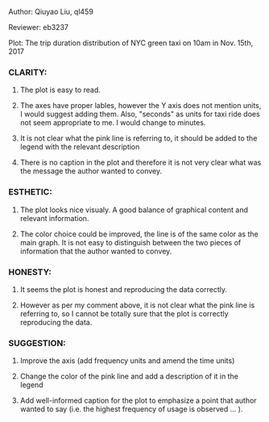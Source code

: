 Author: Qiuyao Liu, ql459

Reviewer: eb3237

Plot: The trip duration distribution of NYC green taxi on 10am in Nov. 15th, 2017

### CLARITY: 

1. The plot is easy to read.

2. The axes have proper lables, however the Y axis does not mention units, I would suggest adding them. 
Also, "seconds" as units for taxi ride does not seem appropriate to me. I would change to minutes.

3. It is not clear what the pink line is referring to, it should be added to the legend with the relevant description

4. There is no caption in the plot and therefore it is not very clear what was the message the author wanted to convey.


### ESTHETIC: 

1. The plot looks nice visualy. A good balance of graphical content and relevant information. 

2. The color choice could be improved, the line is of the same color as the main graph. 
It is not easy to distinguish between the two pieces of information that the author wanted to convey.


### HONESTY: 

1. It seems the plot is honest and reproducing the data correctly.

2. However as per my comment above, it is not clear what the pink line is referring to, so I cannot be totally sure that the plot is correctly reproducing the data.


 ### SUGGESTION: 
 
1. Improve the axis (add frequency units and amend the time units)

2. Change the color of the pink line and add a description of it in the legend

3. Add well-informed caption for the plot to emphasize a point that author wanted to say (i.e. the highest frequency of usage is observed ... ).
